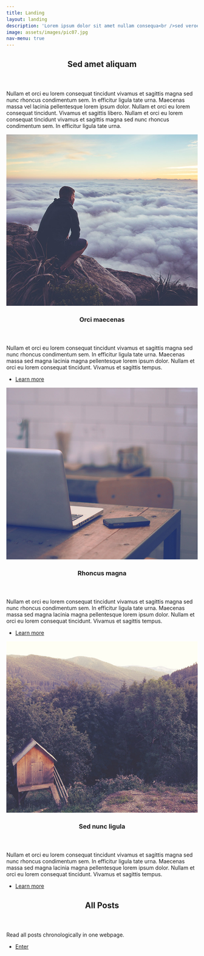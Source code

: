 ```yaml
---
title: Landing
layout: landing
description: 'Lorem ipsum dolor sit amet nullam consequa<br />sed veroeros. tempus adipiscing nulla.'
image: assets/images/pic07.jpg
nav-menu: true
---
```


<!-- Main -->
<div id="main">

<!-- One -->
<section id="one">
    <div class="inner">
        <header class="major">
            <h2>Sed amet aliquam</h2>
        </header>
        <p>Nullam et orci eu lorem consequat tincidunt vivamus et sagittis magna sed nunc rhoncus condimentum sem. In efficitur ligula tate urna. Maecenas massa vel lacinia pellentesque lorem ipsum dolor. Nullam et orci eu lorem consequat tincidunt. Vivamus et sagittis libero. Nullam et orci eu lorem consequat tincidunt vivamus et sagittis magna sed nunc rhoncus condimentum sem. In efficitur ligula tate urna.</p>
    </div>
</section>

<!-- Two -->
<section id="two" class="spotlights">
    <section>
        <a href="generic.html" class="image">
            <img src="assets/images/pic08.jpg" alt="" data-position="center center" />
        </a>
        <div class="content">
            <div class="inner">
                <header class="major">
                    <h3>Orci maecenas</h3>
                </header>
                <p>Nullam et orci eu lorem consequat tincidunt vivamus et sagittis magna sed nunc rhoncus condimentum sem. In efficitur ligula tate urna. Maecenas massa sed magna lacinia magna pellentesque lorem ipsum dolor. Nullam et orci eu lorem consequat tincidunt. Vivamus et sagittis tempus.</p>
                <ul class="actions">
                    <li><a href="generic.html" class="button">Learn more</a></li>
                </ul>
            </div>
        </div>
    </section>
    <section>
        <a href="generic.html" class="image">
            <img src="assets/images/pic09.jpg" alt="" data-position="top center" />
        </a>
        <div class="content">
            <div class="inner">
                <header class="major">
                    <h3>Rhoncus magna</h3>
                </header>
                <p>Nullam et orci eu lorem consequat tincidunt vivamus et sagittis magna sed nunc rhoncus condimentum sem. In efficitur ligula tate urna. Maecenas massa sed magna lacinia magna pellentesque lorem ipsum dolor. Nullam et orci eu lorem consequat tincidunt. Vivamus et sagittis tempus.</p>
                <ul class="actions">
                    <li><a href="generic.html" class="button">Learn more</a></li>
                </ul>
            </div>
        </div>
    </section>
    <section>
        <a href="generic.html" class="image">
            <img src="assets/images/pic10.jpg" alt="" data-position="25% 25%" />
        </a>
        <div class="content">
            <div class="inner">
                <header class="major">
                    <h3>Sed nunc ligula</h3>
                </header>
                <p>Nullam et orci eu lorem consequat tincidunt vivamus et sagittis magna sed nunc rhoncus condimentum sem. In efficitur ligula tate urna. Maecenas massa sed magna lacinia magna pellentesque lorem ipsum dolor. Nullam et orci eu lorem consequat tincidunt. Vivamus et sagittis tempus.</p>
                <ul class="actions">
                    <li><a href="generic.html" class="button">Learn more</a></li>
                </ul>
            </div>
        </div>
    </section>
</section>

<!-- Three -->
<section id="three">
    <div class="inner">
        <header class="major">
            <h2>All Posts</h2>
        </header>
        <p>Read all posts chronologically in one webpage.</p>
        <ul class="actions">
            <li><a href="all_posts.html" class="button next">Enter</a></li>
        </ul>
    </div>
</section>

</div>